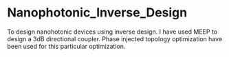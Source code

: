 # Nanophotonic_Inverse_Design
To design nanohotonic devices using inverse design.
I have used MEEP to design a 3dB directional coupler. 
Phase injected topology optimization have been used for this particular optimization.
